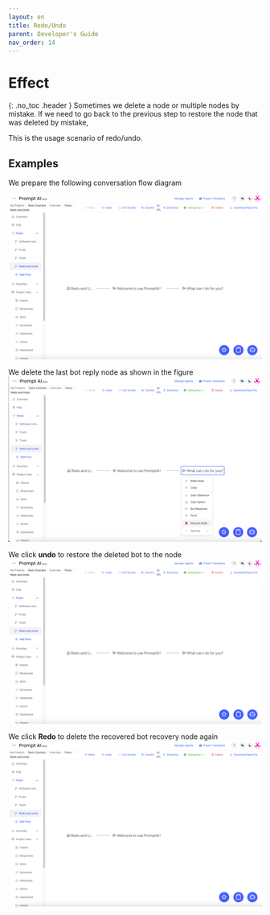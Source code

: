 ```yaml
---
layout: en
title: Redo/Undo
parent: Developer's Guide
nav_order: 14
---
```


# Effect
{: .no_toc .header }
Sometimes we delete a node or multiple nodes by mistake. If we need to go back to the previous step to restore the node that was deleted by mistake,

This is the usage scenario of redo/undo.


## Examples
We prepare the following conversation flow diagram

![001-redo_undo](/assets/images/tutorial/redo_undo/01-redo_undo.png)

We delete the last bot reply node as shown in the figure
![02-redo_undo](/assets/images/tutorial/redo_undo/02-redo_undo.png)

We click **undo** to restore the deleted bot to the node
![03-redo_undo](/assets/images/tutorial/redo_undo/03-redo_undo.png)

We click **Redo** to delete the recovered bot recovery node again
![04-redo_undo](/assets/images/tutorial/redo_undo/04-redo_undo.png)

